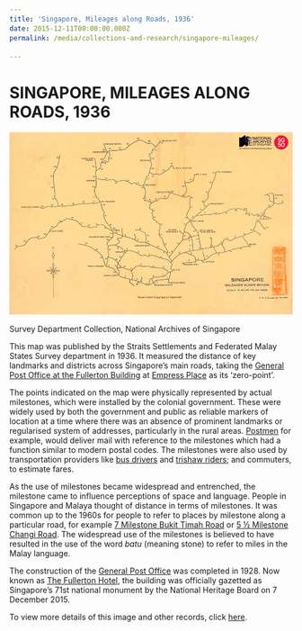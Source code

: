 ```yaml
---
title: 'Singapore, Mileages along Roads, 1936'
date: 2015-12-11T00:00:00.000Z
permalink: /media/collections-and-research/singapore-mileages/

---
```



<iframe id="pxcelframe" src="//t.sharethis.com/a/t_.htm?ver=0.345.16984&amp;cid=c010#rnd=1577949980158&amp;cid=c010&amp;dmn=www.nas.gov.sg&amp;tt=t.dhj&amp;dhjLcy=53&amp;lbl=pxcel&amp;flbl=pxcel&amp;ll=d&amp;ver=0.345.16984&amp;ell=d&amp;cck=__stid&amp;pn=%2Fblogs%2Farchivistpick%2Fmileages%2F&amp;qs=na&amp;rdn=www.nas.gov.sg&amp;rpn=%2Fblogs%2Farchivistpick%2F&amp;rqs=na&amp;cc=SG&amp;cont=AS&amp;ipaddr=" style="display: none;"></iframe>

# SINGAPORE, MILEAGES ALONG ROADS, 1936

![Survey Department, National Archives of Singapore](../../../images/blogs/2015-12-11-L.jpg)

Survey Department Collection, National Archives of Singapore

This map was published by the Straits Settlements and Federated Malay States Survey department in 1936. It measured the distance of key landmarks and districts across Singapore’s main roads, taking the [General Post Office at the Fullerton Building](http://www.nas.gov.sg/archivesonline/photographs/record-details/444e3d7f-1162-11e3-83d5-0050568939ad) at [Empress Place](http://www.nas.gov.sg/archivesonline/photographs/record-details/ae968e85-1161-11e3-83d5-0050568939ad) as its ‘zero-point’.

The points indicated on the map were physically represented by actual milestones, which were installed by the colonial government. These were widely used by both the government and public as reliable markers of location at a time where there was an absence of prominent landmarks or regularised system of addresses, particularly in the rural areas. [Postmen](http://www.nas.gov.sg/archivesonline/photographs/record-details/b8a2c768-1161-11e3-83d5-0050568939ad) for example, would deliver mail with reference to the milestones which had a function similar to modern postal codes. The milestones were also used by transportation providers like [bus drivers](http://www.nas.gov.sg/archivesonline/photographs/record-details/b55e2ffc-1162-11e3-83d5-0050568939ad) and [trishaw riders](http://www.nas.gov.sg/archivesonline/photographs/record-details/4695fe67-1162-11e3-83d5-0050568939ad); and commuters, to estimate fares.

As the use of milestones became widespread and entrenched, the milestone came to influence perceptions of space and language. People in Singapore and Malaya thought of distance in terms of milestones. It was common up to the 1960s for people to refer to places by milestone along a particular road, for example [7 Milestone Bukit Timah Road](http://www.nas.gov.sg/archivesonline/photographs/record-details/5b8e635e-1162-11e3-83d5-0050568939ad) or [5 ½ Milestone Changi Road](http://www.nas.gov.sg/archivesonline/photographs/record-details/b4a7219f-1161-11e3-83d5-0050568939ad). The widespread use of the milestones is believed to have resulted in the use of the word *batu* (meaning stone) to refer to miles in the Malay language.

The construction of the [General Post Office](http://www.nas.gov.sg/archivesonline/photographs/record-details/d31e5208-1161-11e3-83d5-0050568939ad) was completed in 1928. Now known as [The Fullerton Hotel](http://www.nas.gov.sg/archivesonline/photographs/record-details/8418b27e-1162-11e3-83d5-0050568939ad), the building was officially gazetted as Singapore’s 71st national monument by the National Heritage Board on 7 December 2015.

To view more details of this image and other records, click [here](http://www.nas.gov.sg/archivesonline/maps_building_plans/record-details/f90855b8-115c-11e3-83d5-0050568939ad).